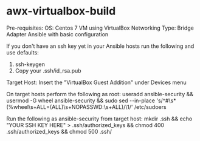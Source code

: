 # awx-virtualbox-build

Pre-requisites:
  OS: Centos 7 VM using VirtualBox
  Networking Type: Bridge Adapter
  Ansible with basic configuration

If you don't have an ssh key yet in your Ansible hosts run the following and use defaults:
  1. ssh-keygen
  2. Copy your .ssh/id_rsa.pub
  
Target Host:
   Insert the "VirtualBox Guest Addition" under Devices menu
  
On target hosts perform the following as root:
  useradd ansible-security && usermod -G wheel ansible-security && sudo sed --in-place 's/^#\s*\(%wheel\s\+ALL=(ALL)\s\+NOPASSWD:\s\+ALL\)/\1/' /etc/sudoers
  
Run the following as ansible-security from target host:
mkdir .ssh && echo "YOUR SSH KEY HERE" > .ssh/authorized_keys && chmod 400 .ssh/authorized_keys && chmod 500 .ssh/


 
 
